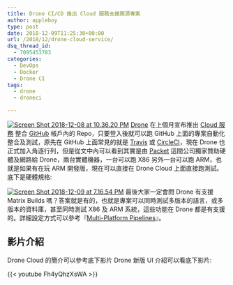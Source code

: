 ```yaml
---
title: Drone CI/CD 推出 Cloud 服務支援開源專案
author: appleboy
type: post
date: 2018-12-09T11:25:30+00:00
url: /2018/12/drone-cloud-service/
dsq_thread_id:
  - 7095453783
categories:
  - DevOps
  - Docker
  - Drone CI
tags:
  - drone
  - droneci

---
```

[<img src="https://i1.wp.com/farm2.staticflickr.com/1956/46191388892_1446150027_z.jpg?w=840&#038;ssl=1" alt="Screen Shot 2018-12-08 at 10.36.20 PM" data-recalc-dims="1" />][1] [Drone][2] 在上個月宣布推出 [Cloud 服務][3] 整合 [GitHub][4] 帳戶內的 Repo，只要登入後就可以跑 GitHub 上面的專案自動化整合及測試，原先在 GitHub 上面常見的就是 [Travis][5] 或 [CircleCI][6]，現在 Drone 也正式加入角逐行列，但是從文中內可以看到其實是由 [Packet][7] 這間公司獨家贊助硬體及網路給 Drone，兩台實體機器，一台可以跑 X86 另外一台可以跑 ARM，也就是如果有在玩 ARM 開發版，現在可以直接在 Drone Cloud 上面直接跑測試。底下是硬體規格: <!--more-->

[<img src="https://i1.wp.com/farm5.staticflickr.com/4881/46191481952_eafbd244a2_z.jpg?w=840&#038;ssl=1" alt="Screen Shot 2018-12-09 at 7.16.54 PM" data-recalc-dims="1" />][8] 最後大家一定會問 Drone 有支援 Matrix Builds 嗎？答案就是有的，也就是專案可以同時測試多版本的語言，或多版本的資料庫，甚至同時測試 X86 及 ARM 系統，這些功能在 Drone 都是有支援的。詳細設定方式可以參考『[Multi-Platform Pipelines][9]』。 

## 影片介紹

Drone Cloud 的簡介可以參考底下影片 Drone 新版 UI 介紹可以看底下影片:

{{< youtube Fh4yQhzXsWA >}}

 [1]: https://www.flickr.com/photos/appleboy/46191388892/in/dateposted-public/ "Screen Shot 2018-12-08 at 10.36.20 PM"
 [2]: https://github.com/drone/drone
 [3]: https://blog.drone.io/drone-cloud/
 [4]: https://github.com
 [5]: https://travis-ci.org/
 [6]: https://circleci.com/
 [7]: http://packet.net/
 [8]: https://www.flickr.com/photos/appleboy/46191481952/in/dateposted-public/ "Screen Shot 2018-12-09 at 7.16.54 PM"
 [9]: https://docs.drone.io/config/pipeline/multi-platform/

